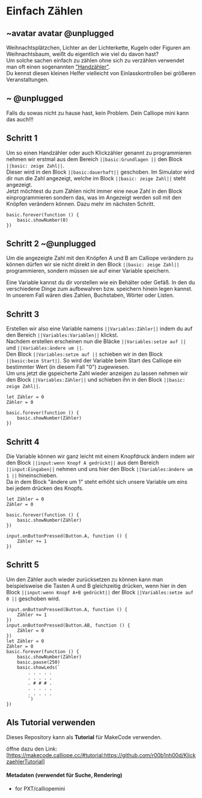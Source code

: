 # Einfach Zählen

## ~avatar avatar @unplugged
Weihnachtsplätzchen, Lichter an der Lichterkette, Kugeln oder Figuren am Weihnachtsbaum, weißt du eigentlich wie viel du davon hast? <br>
Um solche sachen einfach zu zählen ohne sich zu verzählen verwendet man oft einen sogenannten ["Handzähler"](https://www.google.com/search?q=handz%C3%A4hler&rlz=1C1CHBD_deDE928DE928&oq=handz%C3%A4hler&aqs=chrome..69i57j0l5j69i60j69i61.3920j1j7&sourceid=chrome&ie=UTF-8). <br>
Du kennst diesen kleinen Helfer vielleicht von Einlasskontrollen bei größeren Veranstaltungen.

## ~ @unplugged
Falls du sowas nicht zu hause hast, kein Problem. Dein Calliope mini kann das auch!!!


## Schritt 1
Um so einen Handzähler oder auch Klickzähler genannt zu programmieren nehmen wir erstmal aus dem Bereich ``||basic:Grundlagen ||`` den Block ``||basic: zeige Zahl||``. <br>
Dieser wird in den Block ``||basic:dauerhaft||`` geschoben. Im Simulator wird dir nun die Zahl angezeigt, welche im Block ``||basic: zeige Zahl||`` steht angezeigt. <br>
Jetzt möchtest du zum Zählen nicht immer eine neue Zahl in den Block einprogrammieren sondern das, was im Angezeigt werden soll mit den Knöpfen verändern können. Dazu mehr im nächsten Schritt.

```blocks
basic.forever(function () {
    basic.showNumber(0)
})
```

## Schritt 2 ~@unplugged
Um die angezeigte Zahl mit den Knöpfen A und B am Calliope verändern zu können dürfen wir sie nicht direkt in den Block ``||basic: zeige Zahl||`` programmieren, sondern müssen sie auf einer Variable speichern. <br>

Eine Variable kannst du dir vorstellen wie ein Behälter oder Gefäß. In den du verschiedene Dinge zum aufbewahren bzw. speichern hinein legen kannst. <br>
In unserem Fall wären dies Zahlen, Buchstaben, Wörter oder Listen.

## Schritt 3
Erstellen wir also eine Variable namens ``||Variables:Zähler||`` indem du auf den Bereich ``||Variables:Variablen||`` klickst. <br>
Nachdem erstellen erscheinen nun die Bläcke ``||Variables:setze auf ||`` und ``||Variables:ändere um ||``. <br>
Den Block ``||Variables:setze auf ||`` schieben wir in den Block ``||basic:beim Start||``. So wird der Variable beim Start des Calliope ein bestimmter Wert (in diesem Fall "0") zugewiesen. <br>
Um uns jetzt die gspeicherte Zahl wieder anzeigen zu lassen nehmen wir den Block ``||Variables:Zähler||`` und schieben ihn in den Block ``||basic: zeige Zahl||``. <br>

```blocks
let Zähler = 0
Zähler = 0

basic.forever(function () {
    basic.showNumber(Zähler)
})
```
## Schritt 4
Die Variable können wir ganz leicht mit einem Knopfdruck ändern indem wir den Block ``||input:wenn Knopf A gedrückt||`` aus dem Bereich ``||input:Eingaben||`` nehmen und uns hier den Block ``||Variables:ändere um 1 ||`` hineinschieben. <br>
Da in dem Block "ändere um 1" steht erhöht sich unsere Variable um eins bei jedem drücken des Knopfs.

```blocks
let Zähler = 0
Zähler = 0

basic.forever(function () {
    basic.showNumber(Zähler)
})

input.onButtonPressed(Button.A, function () {
    Zähler += 1
})

```
## Schritt 5
Um den Zähler auch wieder zurücksetzen zu können kann man beispielsweise die Tasten A und B gleichzeitig drücken, wenn hier in den Block ``||input:wenn Knopf A+B gedrückt||`` 
der Block ``||Variables:setze auf 0 ||`` geschoben wird.
```blocks
input.onButtonPressed(Button.A, function () {
    Zähler += 1
})
input.onButtonPressed(Button.AB, function () {
    Zähler = 0
})
let Zähler = 0
Zähler = 0
basic.forever(function () {
    basic.showNumber(Zähler)
    basic.pause(250)
    basic.showLeds(`
        . . . . .
        . . . . .
        . # # # .
        . . . . .
        . . . . .
        `)
})
```


## Als Tutorial verwenden

Dieses Repository kann als **Tutorial** für MakeCode verwenden.

öffne dazu den Link: [https://makecode.calliope.cc/#tutorial:https://github.com/r00b1nh00d/KlickzaehlerTutorial]

#### Metadaten (verwendet für Suche, Rendering)

* for PXT/calliopemini
<script src="https://makecode.com/gh-pages-embed.js"></script><script>makeCodeRender("{{ site.makecode.home_url }}", "{{ site.github.owner_name }}/{{ site.github.repository_name }}");</script>
